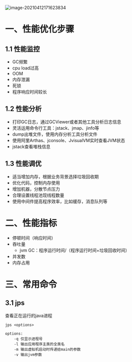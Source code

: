 ![image-20210412171623834](C:\Users\zhangzongchang\AppData\Roaming\Typora\typora-user-images\image-20210412171623834.png)

# 一、性能优化步骤

## 1.1 性能监控

- GC频繁
- cpu load过高
- OOM
- 内存泄漏
- 死锁
- 程序响应时间较长

## 1.2 性能分析

- 打印GC日志，通过GCViewer或者其他工具分析日志信息
- 灵活运用命令行工具：jstack、jmap、jinfo等
- dump出堆文件，使用内存分析工具分析文件
- 使用阿里Arthas、jconsole、JvisualVM实时查看JVM状态
- jstack查看堆栈信息

## 1.3 性能调优

- 适当增加内存，根据业务背景选择垃圾回收期
- 优化代码，控制内存使用
- 增加机器，分散节点压力
- 合理设置线程池现线程数量
- 使用中间件提高程序效率，比如缓存，消息队列等

# 二、性能指标

- 停顿时间（响应时间）
- 吞吐量
  - jvm GC：程序运行时间/（程序运行时间+垃圾回收时间）
- 并发数
- 内存占用

# 三、常用命令

## 3.1 jps

查看正在运行的java进程

```
jps <options>

options:
	-q 仅显示进程号
	-l 输出应用程序主类的全类名
	-m 输出虚拟机启动时传递给main的参数
	-v 输出jvm参数
```

